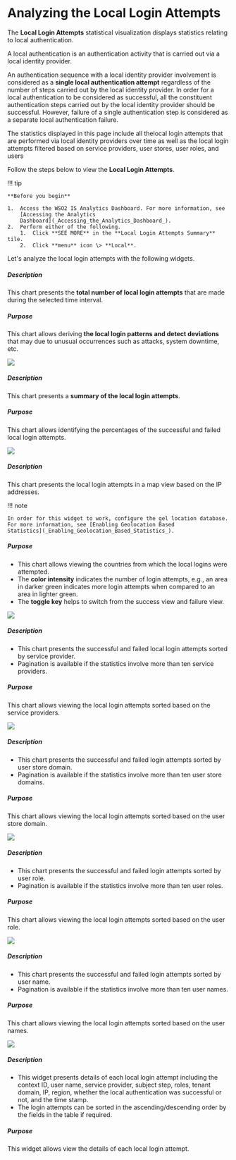 # Analyzing the Local Login Attempts

The **Local Login Attempts** statistical visualization displays
statistics relating to local authentication.

A local authentication is an authentication activity that is carried out
via a local identity provider.

An authentication sequence with a local identity provider involvement is
considered as a **single local authentication attempt** regardless of
the number of steps carried out by the local identity provider. In order
for a local authentication to be considered as successful, all the
constituent authentication steps carried out by the local identity
provider should be successful. However, failure of a single
authentication step is considered as a separate local authentication
failure.

The statistics displayed in this page include all thelocal
login attempts that are performed via local identity providers over time
as well as the local login attempts filtered based on service providers,
user stores, user roles, and users

Follow the steps below to view the **Local Login Attempts**.

!!! tip
    
    **Before you begin**
    
    1.  Access the WSO2 IS Analytics Dashboard. For more information, see
        [Accessing the Analytics
        Dashboard](_Accessing_the_Analytics_Dashboard_).
    2.  Perform either of the following.
        1.  Click **SEE MORE** in the **Local Login Attempts Summary** tile.
        2.  Click **menu** icon \> **Local**.
    

Let's analyze the local login attempts with the following widgets.

##### **Description**

This chart presents the **total number of local login attempts** that
are made during the selected time interval.

##### **Purpose**

This chart allows deriving **the local login patterns and detect
deviations** that may due to unusual occurrences such as attacks, system
downtime, etc.

![](../../assets/img//103329237/103329248.png) 

##### Description

This chart presents a **summary of the local login attempts**.

##### Purpose

This chart allows identifying the percentages of the successful and
failed local login attempts.

![](../../assets/img//103329237/103329246.png) 

##### Description

This chart presents the local login attempts in a map view based on the
IP addresses.

!!! note
    
    In order for this widget to work, configure the gel location database.
    For more information, see [Enabling Geolocation Based
    Statistics](_Enabling_Geolocation_Based_Statistics_).
    

##### Purpose

-   This chart allows viewing the countries from which the local logins
    were attempted.
-   The **color intensity** indicates the number of login attempts,
    e.g., an area in darker green indicates more login attempts when
    compared to an area in lighter green.
-   The **toggle key** helps to switch from the success view and failure
    view.

![](../../assets/img//103329237/103329238.png) 

##### Description

-   This chart presents the successful and failed local login attempts
    sorted by service provider.
-   Pagination is available if the statistics involve more than ten
    service providers.

##### Purpose

This chart allows viewing the local login attempts sorted based on the
service providers.

![](../../assets/img//103329237/103329244.png) 

##### Description

-   This chart presents the successful and failed login attempts sorted
    by user store domain.
-   Pagination is available if the statistics involve more than ten user
    store domains.

##### Purpose

This chart allows viewing the local login attempts sorted based on the
user store domain.

![](../../assets/img//103329237/103329243.png) 

##### Description

-   This chart presents the successful and failed login attempts sorted
    by user role.
-   Pagination is available if the statistics involve more than ten user
    roles.

##### Purpose

This chart allows viewing the local login attempts sorted based on the
user role.

![](../../assets/img//103329237/103329242.png) 

##### Description

-   This chart presents the successful and failed login attempts sorted
    by user name.
-   Pagination is available if the statistics involve more than ten user
    names.

##### Purpose

This chart allows viewing the local login attempts sorted based on the
user names.

![](../../assets/img//103329237/103329241.png) 

##### Description

-   This widget presents details of each local login attempt including
    the context ID, user name, service provider, subject step, roles,
    tenant domain, IP, region, whether the local authentication was
    successful or not, and the time stamp.
-   The login attempts can be sorted in the ascending/descending order
    by the fields in the table if required.

##### Purpose

This widget allows view the details of each local login attempt.
